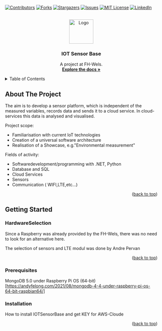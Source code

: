 <div id="top"></div>

[![Contributors][contributors-shield]][contributors-url]
[![Forks][forks-shield]][forks-url]
[![Stargazers][stars-shield]][stars-url]
[![Issues][issues-shield]][issues-url]
[![MIT License][license-shield]][license-url]
[![LinkedIn][linkedin-shield]][linkedin-url]


<!-- PROJECT LOGO -->
<br />
<div align="center">
  <a href="https://github.com/AlphaRalph/IoTSensorBase">
    <img src="images/logo.png" alt="Logo" width="80" height="80">
  </a>

  <h3 align="center">IOT Sensor Base</h3>

  <p align="center">
    A project at FH-Wels.
    <br />
    <a href="https://github.com/AlphaRalph/IoTSensorBase"><strong>Explore the docs »</strong></a>
    <br />
  </p>
</div>

<!-- TABLE OF CONTENTS -->
<details>
  <summary>Table of Contents</summary>
  <ol>
    <li>
      <a href="#about-the-project">About The Project</a>      
    </li>
    <li>
      <a href="#getting-started">Getting Started</a>
      <ul>
	    <li><a href="#HardwareSelection">Selection of suitable hardware</a></li>
        <li><a href="#prerequisites">Prerequisites</a></li>
        <li><a href="#installation">Installation</a></li>
      </ul>
    </li>
    <li><a href="#usage">Usage</a></li>
    <li><a href="#roadmap">Roadmap</a></li>
    <li><a href="#contributing">Contributing</a></li>
    <li><a href="#contact">Contact</a></li>
    <li><a href="#acknowledgments">Acknowledgments</a></li>
  </ol>
</details>

<!-- ABOUT THE PROJECT -->
## About The Project

The aim is to develop a sensor platform, which is independent of the measured variables, records data and sends it to a cloud service.
In cloud-services this data is analysed and visualised.

Project scope:
* Familiarisation with current IoT technologies
* Creation of a universal software architecture
* Realisation of a Showcase, e.g."Environmental measurement"

Fields of activity:
* Softwaredevelopment/programming with .NET, Python
* Database and SQL
* Cloud Services
* Sensors
* Communication ( WIFI,LTE,etc...)

<p align="right">(<a href="#top">back to top</a>)</p>

<!-- Getting Started -->
## Getting Started

### HardwareSelection

Since a Raspberry was already provided by the FH-Wels, there was no need to look for an alternative here.

The selection of sensors and LTE modul was done by Andre Pervan

<p align="right">(<a href="#top">back to top</a>)</p>

### Prerequisites

MongoDB 5.0 under Raspberry Pi OS (64-bit) [https://andyfelong.com/2021/08/mongodb-4-4-under-raspberry-pi-os-64-bit-raspbian64/]

### Installation

How to install IOTSensorBase and get KEY for AWS-Cloude

<p align="right">(<a href="#top">back to top</a>)</p>



<!-- MARKDOWN LINKS & IMAGES -->
<!-- https://www.markdownguide.org/basic-syntax/#reference-style-links -->
[contributors-shield]: https://img.shields.io/github/contributors/alphaRalph/IoTSensorBase.svg?style=for-the-badge
[contributors-url]: https://github.com/alphaRalph/IoTSensorBase/graphs/contributors
[forks-shield]: https://img.shields.io/github/forks/alphaRalph/IoTSensorBase.svg?style=for-the-badge
[forks-url]: https://github.com/alphaRalph/IoTSensorBase/network/members
[stars-shield]: https://img.shields.io/github/stars/alphaRalph/IoTSensorBase.svg?style=for-the-badge
[stars-url]: https://github.com/alphaRalph/IoTSensorBase/stargazers
[issues-shield]: https://img.shields.io/github/issues/alphaRalph/IoTSensorBase.svg?style=for-the-badge
[issues-url]: https://github.com/alphaRalph/IoTSensorBase/issues
[license-shield]: https://img.shields.io/github/license/alphaRalph/IoTSensorBase.svg?style=for-the-badge
[license-url]: https://github.com/alphaRalph/IoTSensorBase/blob/master/LICENSE.txt
[linkedin-shield]: https://img.shields.io/badge/-LinkedIn-black.svg?style=for-the-badge&logo=linkedin&colorB=555
[linkedin-url]: https://linkedin.com/in/alphaRalph
[product-screenshot]: images/screenshot.png